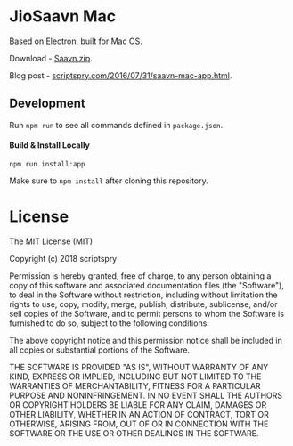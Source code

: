 # JioSaavn Mac

Based on Electron, built for Mac OS.

Download - [Saavn.zip](https://github.com/scriptspry/Saavn-Mac/releases/download/0.0.3/Saavn.zip).

Blog post - [scriptspry.com/2016/07/31/saavn-mac-app.html](http://scriptspry.com/2016/07/31/saavn-mac-app.html).

## Development

Run `npm run` to see all commands defined in `package.json`.

#### Build & Install Locally

```
npm run install:app
```

Make sure to `npm install` after cloning this repository.

# License

The MIT License (MIT)

Copyright (c) 2018 scriptspry

Permission is hereby granted, free of charge, to any person obtaining a copy of this software and associated documentation files (the "Software"), to deal in the Software without restriction, including without limitation the rights to use, copy, modify, merge, publish, distribute, sublicense, and/or sell copies of the Software, and to permit persons to whom the Software is furnished to do so, subject to the following conditions:

The above copyright notice and this permission notice shall be included in all copies or substantial portions of the Software.

THE SOFTWARE IS PROVIDED "AS IS", WITHOUT WARRANTY OF ANY KIND, EXPRESS OR IMPLIED, INCLUDING BUT NOT LIMITED TO THE WARRANTIES OF MERCHANTABILITY, FITNESS FOR A PARTICULAR PURPOSE AND NONINFRINGEMENT. IN NO EVENT SHALL THE AUTHORS OR COPYRIGHT HOLDERS BE LIABLE FOR ANY CLAIM, DAMAGES OR OTHER LIABILITY, WHETHER IN AN ACTION OF CONTRACT, TORT OR OTHERWISE, ARISING FROM, OUT OF OR IN CONNECTION WITH THE SOFTWARE OR THE USE OR OTHER DEALINGS IN THE SOFTWARE.



